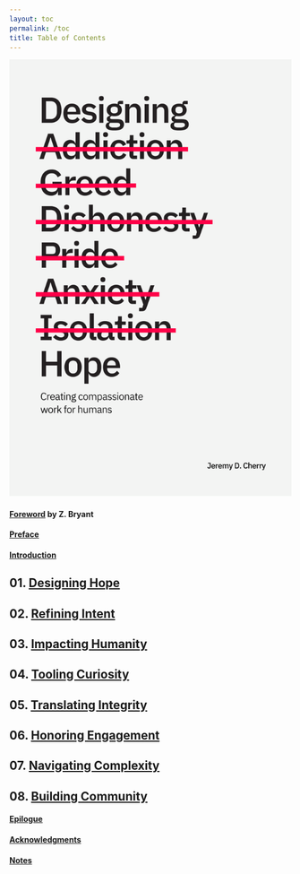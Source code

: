 ```yaml
---
layout: toc
permalink: /toc
title: Table of Contents
---
```


<div class="row">
  <div class="column left"><img src="images/book-cover.svg" class="book-cover"></div>
  <div class="column right">
    <div class="toc">
    <h4 class="first-chapter"><a href="/foreword">Foreword</a> by Z. Bryant</h4>
    <h4><a href="/preface">Preface</a></h4>
    <h4><a href="/introduction">Introduction</a></h4>
    <h2>01. <a href="/chapter-1">Designing Hope</a></h2>
    <h2>02. <a href="/chapter-2">Refining Intent</a></h2>
    <h2>03. <a href="/chapter-3">Impacting Humanity</a></h2>
    <h2>04. <a href="/chapter-4">Tooling Curiosity</a></h2>
    <h2>05. <a href="/chapter-5">Translating Integrity</a></h2>
    <h2>06. <a href="/chapter-6">Honoring Engagement</a></h2>
    <h2>07. <a href="/chapter-7">Navigating Complexity</a></h2>
    <h2>08. <a href="/chapter-8">Building Community</a></h2>
    <h4><a href="/epilogue">Epilogue</a></h4>
    <h4><a href="/acknowledgments">Acknowledgments</a></h4>
    <h4><a href="/notes"> Notes</a></h4>
    </div>
  </div>
</div>

